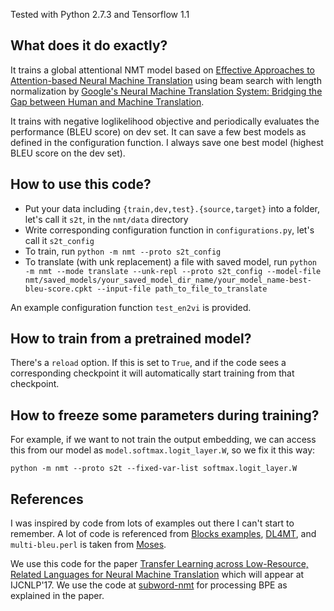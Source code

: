 Tested with Python 2.7.3 and Tensorflow 1.1
## What does it do exactly?
It trains a global attentional NMT model based on [Effective Approaches to Attention-based Neural Machine Translation](https://arxiv.org/abs/1508.04025) using beam search with length normalization by [Google's Neural Machine Translation System: Bridging the Gap between Human and Machine Translation](https://arxiv.org/abs/1609.08144).  

It trains with negative loglikelihood objective and periodically evaluates the performance (BLEU score) on dev set. It can save a few best models as defined in the configuration function. I always save one best model (highest BLEU score on the dev set). 

## How to use this code?
* Put your data including ```{train,dev,test}.{source,target}``` into a folder, let's call it ```s2t```, in the ```nmt/data``` directory
* Write corresponding configuration function in ```configurations.py```, let's call it ```s2t_config```
* To train, run ```python -m nmt --proto s2t_config```
* To translate (with unk replacement) a file with saved model, run ```python -m nmt --mode translate --unk-repl --proto s2t_config --model-file nmt/saved_models/your_saved_model_dir_name/your_model_name-best-bleu-score.cpkt --input-file path_to_file_to_translate```

An example configuration function ```test_en2vi``` is provided.

## How to train from a pretrained model?
There's a ```reload``` option. If this is set to ```True```, and if the code sees a corresponding checkpoint it will automatically start training from that checkpoint.  

## How to freeze some parameters during training?
For example, if we want to not train the output embedding, we can access this from our model as ```model.softmax.logit_layer.W```, so we fix it this way:

```python -m nmt --proto s2t --fixed-var-list softmax.logit_layer.W```

## References
I was inspired by code from lots of examples out there I can't start to remember. A lot of code is referenced from [Blocks examples](https://github.com/mila-udem/blocks-examples), [DL4MT](https://github.com/nyu-dl/dl4mt-tutorial), and ```multi-bleu.perl``` is taken from [Moses](https://github.com/moses-smt/mosesdecoder).


We use this code for the paper [Transfer Learning across Low-Resource, Related Languages for Neural Machine Translation](https://arxiv.org/abs/1708.09803) which will appear at IJCNLP'17. We use the code at [subword-nmt](https://github.com/rsennrich/subword-nmt) for processing BPE as explained in the paper.